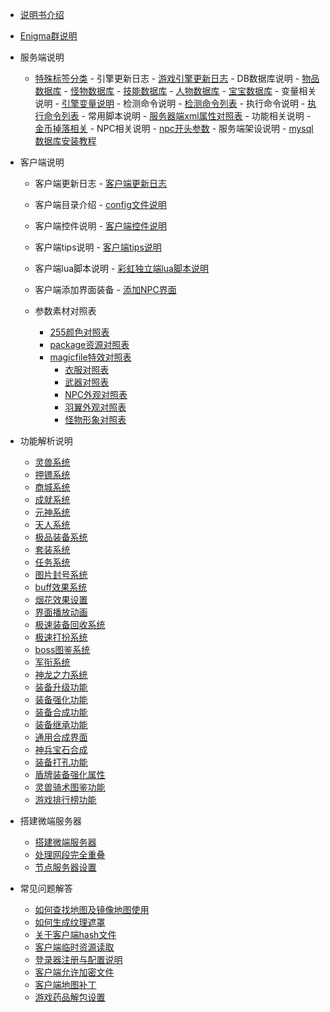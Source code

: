 

- [说明书介绍](home.md)
- [Enigma群说明](/eghelp.md)

- 服务端说明
	-  [特殊标签分类](/00/uplist.md)
   			- 引擎更新日志
    					- [游戏引擎更新日志](/00/uplist.md)
        		- DB数据库说明
    					- [物品数据库](/00/uplist.md)
    					- [怪物数据库](/00/uplist.md)
    					- [技能数据库](/00/uplist.md)
    					- [人物数据库](/00/uplist.md)
  					- [宝宝数据库](/00/uplist.md)
    			- 变量相关说明
					- [引擎变量说明](/00/uplist.md)
    			- 检测命令说明
    					- [检测命令列表](/00/uplist.md)
    			- 执行命令说明
    					- [执行命令列表](/00/uplist.md)
    			- 常用脚本说明
    					- [服务器端xml属性对照表](/00/uplist.md)
    			- 功能相关说明
    					- [金币掉落相关](/00/uplist.md)
    			- NPC相关说明
    					- [npc开头参数](/00/uplist.md)
    			- 服务端架设说明
   					- [mysql数据库安装教程](/00/uplist.md)
    				

- 客户端说明
	- 客户端更新日志
					- [客户端更新日志](/00/uplist.md)
	- 客户端目录介绍
					 - [config文件说明](/00/uplist.md)
	- 客户端控件说明
 					 - [客户端控件说明](/00/uplist.md)
	- 客户端tips说明
					  - [客户端tips说明](/00/uplist.md)
	- 客户端lua脚本说明
					- [彩虹独立端lua脚本说明](/00/uplist.md)
	- 客户端添加界面装备
   					- [添加NPC界面](/00/uplist.md)
   
  - 参数素材对照表
	- [255颜色对照表](/02/uplist.md)
  	- [package资源对照表](/02/uplist.md)
	- [magicfile特效对照表](/02/uplist.md)
    	- [衣服对照表](/02/uplist.md)
        - [武器对照表](/02/uplist.md)
        - [NPC外观对照表](/02/uplist.md)
        - [羽翼外观对照表](/02/uplist.md)
        - [怪物形象对照表](/02/uplist.md)

- 功能解析说明
	- [灵兽系统](/02/uplist.md)
 	- [押镖系统](/02/uplist.md)
	- [商城系统](/02/uplist.md)
 	- [成就系统](/02/uplist.md)
  	- [元神系统](/02/uplist.md)
  	- [天人系统](/02/uplist.md)
  	- [极品装备系统](/02/uplist.md)
  	- [套装系统](/02/uplist.md)
 	- [任务系统](/02/uplist.md)
 	- [图片封号系统](/02/uplist.md)
 	- [buff效果系统](/02/uplist.md)
	- [烟花效果设置](/02/uplist.md)
  	- [界面播放动画](/02/uplist.md)
  	- [极速装备回收系统](/02/uplist.md)
  	- [极速打扮系统](/02/uplist.md)
  	- [boss图鉴系统](/02/uplist.md)
  	- [军衔系统](/02/uplist.md)
  	- [神龙之力系统](/02/uplist.md)
  	- [装备升级功能](/02/uplist.md)
  	- [装备强化功能](/02/uplist.md)
  	- [装备合成功能](/02/uplist.md)
  	- [装备继承功能](/02/uplist.md)
  	- [通用合成界面](/02/uplist.md)
  	- [神兵宝石合成](/02/uplist.md)
  	- [装备打孔功能](/02/uplist.md)
  	- [盾牌装备强化属性](/02/uplist.md)
  	- [灵兽骑术图鉴功能](/02/uplist.md)
  	- [游戏排行榜功能 ](/02/uplist.md)

- 搭建微端服务器
    - [搭建微端服务器](/02/uplist.md)
    - [处理网段完全重叠](/02/uplist.md)
    - [节点服务器设置](/02/uplist.md)

- 常见问题解答
     - [如何查找地图及镜像地图使用](/02/uplist.md)
     - [如何生成纹理遮罩](/02/uplist.md)
     - [关于客户端hash文件](/02/uplist.md)
     - [客户端临时资源读取](/02/uplist.md)
     - [登录器注册与配置说明](/02/uplist.md)
     - [客户端允许加密文件](/02/uplist.md)
     - [客户端地图补丁](/02/uplist.md)
     - [游戏药品解包设置](/02/uplist.md)

